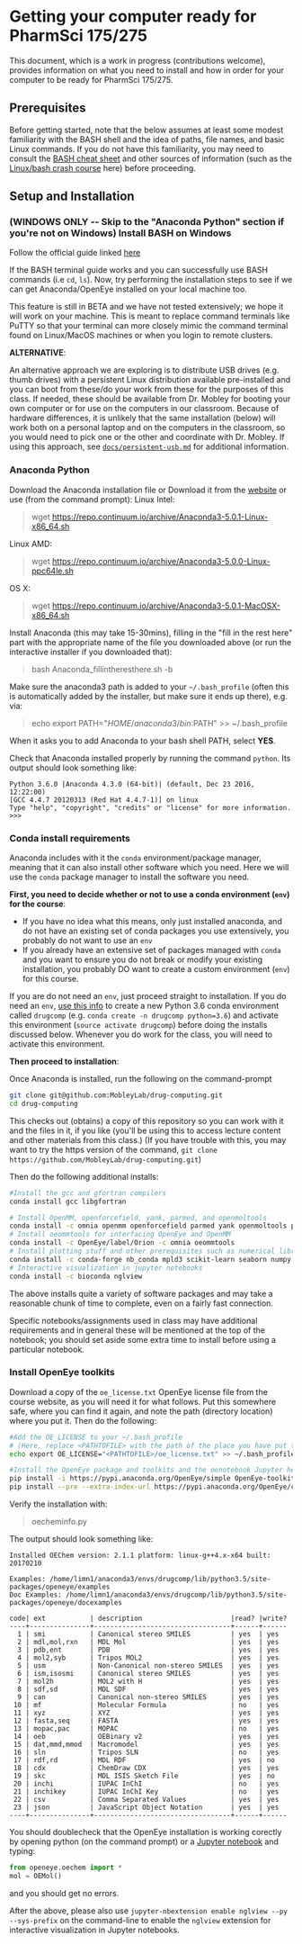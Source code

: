 # Getting your computer ready for PharmSci 175/275

This document, which is a work in progress (contributions welcome), provides information on what you need to install and how in order for your computer to be ready for PharmSci 175/275.

## Prerequisites

Before getting started, note that the below assumes at least some modest familiarity with the BASH shell and the idea of paths, file names, and basic Linux commands.
If you do not have this familiarity, you may need to consult the [BASH cheat sheet](docs/bash_cheatsheet.jpg) and other sources of information (such as the [Linux/bash crash course](docs/linux_crashcourse.md) here) before proceeding.

## Setup and Installation

### **(WINDOWS ONLY -- Skip to the "Anaconda Python" section if you're not on Windows)** Install BASH on Windows
Follow the official guide linked [here](https://msdn.microsoft.com/en-us/commandline/wsl/install_guide)

If the BASH terminal guide works and you can successfully use BASH commands (i.e `cd`, `ls`). Now, try performing the installation steps to see if we can get Anaconda/OpenEye installed on your local machine too.

This feature is still in BETA and we have not tested extensively; we hope it will work on your machine.
This is meant to replace command terminals like PuTTY so that your terminal can more closely mimic the command terminal found on Linux/MacOS machines or when you login to remote clusters.

**ALTERNATIVE**:

An alternative approach we are exploring is to distribute USB drives (e.g. thumb drives) with a persistent Linux distribution available pre-installed and you can boot from these/do your work from these for the purposes of this class.
If needed, these should be available from Dr. Mobley for booting your own computer or for use on the computers in our classroom.
Because of hardware differences, it is unlikely that the same installation (below) will work both on a personal laptop and on the computers in the classroom, so you would need to pick one or the other and coordinate with Dr. Mobley.
If using this approach, see [`docs/persistent-usb.md`](docs/persistent-usb.md) for additional information.


### Anaconda Python
Download the Anaconda installation file or Download it from the [website](https://www.continuum.io/downloads) or use (from the command prompt):
Linux Intel:
> wget https://repo.continuum.io/archive/Anaconda3-5.0.1-Linux-x86_64.sh

Linux AMD:
> wget https://repo.continuum.io/archive/Anaconda3-5.0.0-Linux-ppc64le.sh

OS X:
> wget https://repo.continuum.io/archive/Anaconda3-5.0.1-MacOSX-x86_64.sh


Install Anaconda (this may take 15-30mins), filling in the "fill in the rest here" part with the appropriate name of the file you downloaded above (or run the interactive installer if you downloaded that):
> bash Anaconda_fillintheresthere.sh -b

Make sure the anaconda3 path is added to your `~/.bash_profile` (often this is automatically added by the installer, but make sure it ends up there), e.g. via:
>echo export PATH="$HOME/anaconda3/bin:$PATH" >> ~/.bash_profile

When it asks you to add Anaconda to your bash shell PATH, select **YES**.

Check that Anaconda installed properly by running the command `python`. Its output should look something like:
```
Python 3.6.0 |Anaconda 4.3.0 (64-bit)| (default, Dec 23 2016, 12:22:00)
[GCC 4.4.7 20120313 (Red Hat 4.4.7-1)] on linux
Type "help", "copyright", "credits" or "license" for more information.
>>>
```

### Conda install requirements

Anaconda includes with it the `conda` environment/package manager, meaning that it can also install other software which you need.
Here we will use the `conda` package manager to install the software you need.

**First, you need to decide whether or not to use a conda environment (`env`) for the course**:
- If you have no idea what this means, only just installed anaconda, and do not have an existing set of conda packages you use extensively, you probably do not want to use an `env`
- If you already have an extensive set of packages managed with `conda` and you want to ensure you do not break or modify your existing installation, you probably DO want to create a custom environment (`env`) for this course.

If you are do not need an `env`, just proceed straight to installation.
If you do need an `env`, [use this info](https://conda.io/docs/user-guide/tasks/manage-environments.html) to create a new Python 3.6 conda environment called `drugcomp` (e.g. `conda create -n drugcomp python=3.6`) and activate this environment (`source activate drugcomp`) before doing the installs discussed below.
Whenever you do work for the class, you will need to activate this environment.

**Then proceed to installation**:

Once Anaconda is installed, run the following on the command-prompt
```bash
git clone git@github.com:MobleyLab/drug-computing.git
cd drug-computing
```
This checks out (obtains) a copy of this repository so you can work with it and the files in it, if you like (you'll be using this to access lecture content and other materials from this class.) (If you have trouble with this, you may want to try the https version of the command, `git clone https://github.com/MobleyLab/drug-computing.git`)

Then do the following additional installs:
```bash
#Install the gcc and gfortran compilers
conda install gcc libgfortran

# Install OpenMM, openforcefield, yank, parmed, and openmoltools
conda install -c omnia openmm openforcefield parmed yank openmoltools pdbfixer solvationtoolkit
# Install oeommtools for interfacing OpenEye and OpenMM
conda install -c OpenEye/label/Orion -c omnia oeommtools
# Install plotting stuff and other prerequisites such as numerical libraries
conda install -c conda-forge nb_conda mpld3 scikit-learn seaborn numpy matplotlib bokeh
# Interactive visualization in jupyter notebooks
conda install -c bioconda nglview
```
The above installs quite a variety of software packages and may take a reasonable chunk of time to complete, even on a fairly fast connection.

Specific notebooks/assignments used in class may have additional requirements and in general these will be mentioned at the top of the notebook; you should set aside some extra time to install before using a particular notebook.


### Install OpenEye toolkits

Download a copy of the `oe_license.txt` OpenEye license file from the course website, as you will need it for what follows.
Put this somewhere safe, where you can find it again, and note the path (directory location) where you put it.
Then do the following:


```bash
#Add the OE_LICENSE to your ~/.bash_profile
# (Here, replace <PATHTOFILE> with the path of the place you have put this file)
echo export OE_LICENSE="<PATHTOFILE>/oe_license.txt" >> ~/.bash_profile

#Install the OpenEye package and toolkits and the oenotebook Jupyter helper
pip install -i https://pypi.anaconda.org/OpenEye/simple OpenEye-toolkits
pip install --pre --extra-index-url https://pypi.anaconda.org/OpenEye/channel/beta/simple OpenEye-oenotebook
```
Verify the installation with:
> oecheminfo.py

The output should look something like:
```
Installed OEChem version: 2.1.1 platform: linux-g++4.x-x64 built: 20170210

Examples: /home/limn1/anaconda3/envs/drugcomp/lib/python3.5/site-packages/openeye/examples
Doc Examples: /home/limn1/anaconda3/envs/drugcomp/lib/python3.5/site-packages/openeye/docexamples

code| ext           | description                      |read? |write?
----+---------------+----------------------------------+------+------
  1 | smi           | Canonical stereo SMILES          | yes  | yes
  2 | mdl,mol,rxn   | MDL Mol                          | yes  | yes
  3 | pdb,ent       | PDB                              | yes  | yes
  4 | mol2,syb      | Tripos MOL2                      | yes  | yes
  5 | usm           | Non-Canonical non-stereo SMILES  | yes  | yes
  6 | ism,isosmi    | Canonical stereo SMILES          | yes  | yes
  7 | mol2h         | MOL2 with H                      | yes  | yes
  8 | sdf,sd        | MDL SDF                          | yes  | yes
  9 | can           | Canonical non-stereo SMILES      | yes  | yes
 10 | mf            | Molecular Formula                | no   | yes
 11 | xyz           | XYZ                              | yes  | yes
 12 | fasta,seq     | FASTA                            | yes  | yes
 13 | mopac,pac     | MOPAC                            | no   | yes
 14 | oeb           | OEBinary v2                      | yes  | yes
 15 | dat,mmd,mmod  | Macromodel                       | yes  | yes
 16 | sln           | Tripos SLN                       | no   | yes
 17 | rdf,rd        | MDL RDF                          | yes  | no
 18 | cdx           | ChemDraw CDX                     | yes  | yes
 19 | skc           | MDL ISIS Sketch File             | yes  | no
 20 | inchi         | IUPAC InChI                      | no   | yes
 21 | inchikey      | IUPAC InChI Key                  | no   | yes
 22 | csv           | Comma Separated Values           | yes  | yes
 23 | json          | JavaScript Object Notation       | yes  | yes
----+---------------+----------------------------------+------+------
```

You should doublecheck that the OpenEye installation is working corectly by opening python (on the command prompt) or a [Jupyter notebook](http://jupyter-notebook-beginner-guide.readthedocs.io/en/latest/execute.html) and typing:
```python
from openeye.oechem import *
mol = OEMol()
```
and you should get no errors.

After the above, please also use `jupyter-nbextension enable nglview --py --sys-prefix` on the command-line to enable the `nglview` extension for interactive visualization in Jupyter notebooks.
